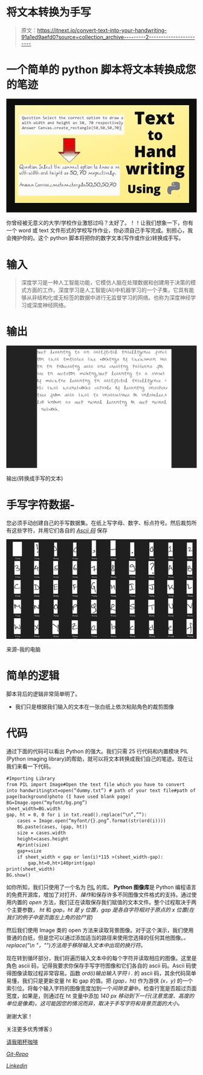 # 将文本转换为手写

> 原文：<https://itnext.io/convert-text-into-your-handwriting-91a1ed9aefd0?source=collection_archive---------2----------------------->

# 一个简单的 python 脚本将文本转换成您的笔迹

![](img/6441c22f2e29e6b3a16a676fcd34fcfa.png)

你曾经被无意义的大学/学校作业激怒过吗？太好了。！！让我们想象一下，你有一个 word 或 text 文件形式的学校写作作业，你必须自己手写完成。别担心，我会掩护你的。这个 python 脚本将把你的数字文本(写作或作业)转换成手写。

# **输入**

> 深度学习是一种人工智能功能，它模仿人脑在处理数据和创建用于决策的模式方面的工作。深度学习是人工智能(AI)中机器学习的一个子集，它具有能够从非结构化或无标签的数据中进行无监督学习的网络。也称为深度神经学习或深度神经网络。

# **输出**

![](img/d97d2eae144d59d4274f8d80c7bc7cb1.png)

输出(转换成手写的文本)

# 手写字符数据-

您必须手动创建自己的手写数据集。在纸上写字母、数字、标点符号。然后裁剪所有这些字符，并用它们各自的 [*Ascii 码*](https://www.cs.cmu.edu/~pattis/15-1XX/common/handouts/ascii.html) 保存

![](img/5333b95e3da866355591df5047463ce4.png)

来源-我的电脑

# 简单的逻辑

脚本背后的逻辑非常简单明了。

*   我们只是根据我们输入的文本在一张白纸上依次粘贴角色的裁剪图像

# **代码**

通过下面的代码可以看出 Python 的强大。我们只需 25 行代码和内置模块 PIL (Python imaging library)的帮助，就可以将文本转换成我们自己的笔迹。现在让我们来看一下代码。

```
#Importing Library
from PIL import Image#Open the text file which you have to convert into handwritingtxt=open(“dummy.txt”) # path of your text file#path of page(background)photo (I have used blank page)
BG=Image.open(“myfont/bg.png”) 
sheet_width=BG.width
gap, ht = 0, 0 for i in txt.read().replace(“\n”,””):
    cases = Image.open(“myfont/{}.png”.format(str(ord(i))))
    BG.paste(cases, (gap, ht))
    size = cases.width
    height=cases.height
    #print(size)
    gap+=size
    if sheet_width < gap or len(i)*115 >(sheet_width-gap):
        gap,ht=0,ht+140print(gap)
print(sheet_width)
BG.show()
```

如你所知，我们只使用了一个名为 [PIL](https://en.wikipedia.org/wiki/Python_Imaging_Library) 的库。 **Python 图像库**是 Python 编程语言的免费开源库，增加了对打开、*操作*和保存许多不同图像文件格式的支持。通过使用内置的 *open* 方法，我们正在读取保存我们赋值的文本文件。整个过程取决于两个主要参数， *ht* 和 *gap。ht 是 y 位置，gap 是各自字符相对于原点的 x 位置(在我们的例子中是页面左上角的验尸官)*

然后我们使用 Image 类的 open 方法来读取背景图像。对于这个演示，我们使用普通的白纸，但是您可以通过添加适当的路径来使用您选择的任何其他图像。*。replace("\n "，"")方法用于移除输入文本中出现的换行符。*

现在转到循环部分，我们将遍历输入文本中的每个字符并读取相应的图像。这里是角色 ascii 码，记得我要求你保存手写字符图像和它们各自的 ascii 码。Ascii 码使得图像读取过程非常容易。函数 *ord(i)输出输入字符 i .* 的 ascii 码，其余代码简单易懂，我们只是更新变量 ht 和 gap 的值。把 *(gap，ht)* 作为游侠 *(x，y)* 的一个索引位。将每个输入字符的图像宽度加到一个*间隙变量*中。检查行宽是否超过页面宽度，如果是，则通过在 ht 变量中添加 *140 px 移动到下一行(注意宽度、高度的单位是像素)。这可能因您的情况而异，取决于手写字符和背景页面的大小。*

谢谢大家！

关注更多优秀博客:)

[请我喝杯咖啡](https://www.buymeacoffee.com/PranavK)

[*Git-Repo*](https://github.com/Pranav082001/Text-to-Handwriting)

[*Linkedin*](https://www.linkedin.com/in/pranav-kushare-ab217418a/)
